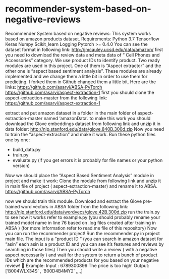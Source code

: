 # recommender-system-based-on-negative-reviews
Recommender System based on negative reviews:
This system works based on amazon products dataset.
Requirements:
Python 3.7
Tensorflow
Keras
Numpy
Scikit_learn
Logging
Pytorch >= 0.4.0
You can see the dataset format in following link:
http://jmcauley.ucsd.edu/data/amazon/ 
first you need to  download the review data and meta data of “ Cell Phones and Accessories” category.
We use product IDs to identify product.
Two ready modules are used in this project. One of them is “Aspect extractor” and the other one is “aspect based sentiment analysis”. These modules are already implemented and we change them a little bit in order to use them for predicting.
I forked them in Github changed them a little bit. Here are the links:
https://github.com/asarvi/ABSA-PyTorch
https://github.com/asarvi/aspect-extraction-1
first you should clone the aspect-extraction-master from the following link:
https://github.com/asarvi/aspect-extraction-1

extract  and put amazon dataset in a folder in the main folder of aspect-extraction-master named ‘amazonData’.
to make this work you should download the Glove embeddings dataset from following link and unzip it in data folder:
http://nlp.stanford.edu/data/glove.840B.300d.zip
Now you need to train the “aspect-extraction” and make it work. Run these python files one by one:
-	build_data.py
-	train.py
-	evaluate.py
(if you get errors it is probably for file names or your python version)

Now we should place the “Aspect Based Sentiment Analysis” module in project and make it work:
Clone the module from following link and unzip it in main file of project ( aspect-extraction-master) and rename it to ABSA.
https://github.com/asarvi/ABSA-PyTorch

now we should train this module.
Download and extract the Glove pre-trained word vectors in ABSA folder from the following link:
http://nlp.stanford.edu/data/wordvecs/glove.42B.300d.zip 
run the train.py
to see how it works refer to example.py (you should probably rename your trained model name in line 76  based on .log files created after training in  ABSA  )
(for more information refer to read.me file of this repository)
Now you can run the recommender project!
Run the recommender.py in project main file.
The input is a “product ID “ (you can search in amazon dataset for “asin” each asin is a product ID and you can see it’s features and reviews by searching in those files)
Then you should write  a review ( with a negative aspect necessarily ) and wait for the system to return a bunch of product IDs which are the recommended products for you based on your negative review! 
Example:
Input :
6789300899
The price is too high!
Output:
[‘B004WLX34S’ , ‘B00D4B4MY2’ ,,,,]


 


